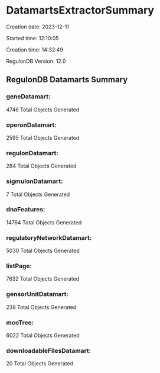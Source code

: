 # DatamartsExtractorSummary 
Creation date: 2023-12-11
 
Started time: 12:10:05
 
Creation time: 14:32:49
 
RegulonDB Version: 12.0 

## RegulonDB Datamarts Summary 

 ### geneDatamart: 
 4746 Total Objects Generated
 ### operonDatamart: 
 2595 Total Objects Generated
 ### regulonDatamart: 
 284 Total Objects Generated
 ### sigmulonDatamart: 
 7 Total Objects Generated
 ### dnaFeatures: 
 14764 Total Objects Generated
 ### regulatoryNetworkDatamart: 
 5030 Total Objects Generated
 ### listPage: 
 7632 Total Objects Generated
 ### gensorUnitDatamart: 
 238 Total Objects Generated
 ### mcoTree: 
 6022 Total Objects Generated
 ### downloadableFilesDatamart: 
 20 Total Objects Generated